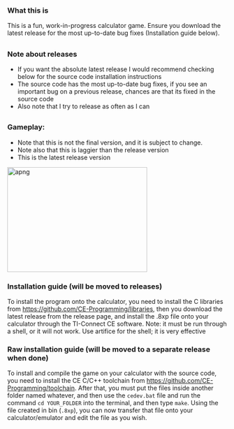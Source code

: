 ### What this is
This is a fun, work-in-progress calculator game. Ensure you download the latest release for the most up-to-date bug fixes (Installation guide below).
## 
### Note about releases
- If you want the absolute latest release I would recommend checking below for the source code installation instructions
- The source code has the most up-to-date bug fixes, if you see an important bug on a previous release, chances are that its fixed in the source code
- Also note that I try to release as often as I can
##
### Gameplay:
- Note that this is not the final version, and it is subject to change.
- Note also that this is laggier than the release version
- This is the latest release version
<img width="320" height="240" alt="apng" src="https://github.com/user-attachments/assets/cad4b6b1-f9a8-4a9b-a063-a7cd38bdbb26" />

### Installation guide (will be moved to releases)
To install the program onto the calculator, you need to install the C libraries from https://github.com/CE-Programming/libraries, then you download the latest release from the release page, and install the .8xp file onto your calculator through the TI-Connect CE software. Note: it must be run through a shell, or it will not work. Use artifice for the shell; it is very effective
### Raw installation guide (will be moved to a separate release when done)
To install and compile the game on your calculator with the source code, you need to install the CE C/C++ toolchain from https://github.com/CE-Programming/toolchain. After that, you must put the files inside another folder named whatever, and then use the `cedev.bat` file and run the command `cd YOUR_FOLDER` into the terminal, and then type `make`. Using the file created in bin (`.8xp`), you can now transfer that file onto your calculator/emulator and edit the file as you wish. 
